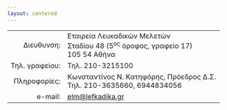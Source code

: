 ```yaml
---
layout: centered
---
```


|                              |                        |
| ---------------------------: | :----------------------|
| Διευθυνση: | Εταιρεία Λευκαδικών Μελετών<br>Σταδίου 48 \(5<sup>ος</sup> όροφος, γραφείο 17\)<br>105 54 Αθήνα|
| Τηλ. γραφείου: | Τηλ. 210-3215100|
| Πληροφορίες: | Κωνσταντίνος Ν. Κατηφόρης, Πρόεδρος Δ.Σ.<br>Τηλ. 210-3635660, 6944834056|
| e-mail: |  [&#101;&#108;&#109;&#64;&#108;&#101;&#102;&#107;&#97;&#100;&#105;&#107;&#97;&#46;&#103;&#114;](mailto:&#101;&#108;&#109;&#64;&#108;&#101;&#102;&#107;&#97;&#100;&#105;&#107;&#97;&#46;&#103;&#114;)|
